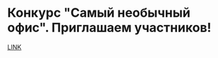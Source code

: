 # Конкурс "Самый необычный офис". Приглашаем участников! 



[LINK](https://varlamov.ru/311411.html)